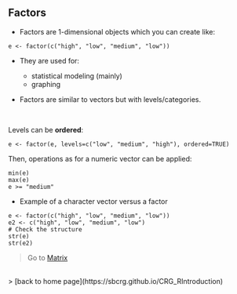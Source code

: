 <h2>Factors</h2>

* Factors are 1-dimensional objects which you can create like:

```{r}
e <- factor(c("high", "low", "medium", "low"))
```

* They are used for:
  + statistical modeling (mainly)
  + graphing

* Factors are similar to vectors but with levels/categories.
<br>

Levels can be **ordered**:

```{r}
e <- factor(e, levels=c("low", "medium", "high"), ordered=TRUE)
```

Then, operations as for a numeric vector can be applied:

```{r}
min(e)
max(e)
e >= "medium"
``` 

* Example of a character vector versus a factor

```{r}
e <- factor(c("high", "low", "medium", "low"))
e2 <- c("high", "low", "medium", "low")
# Check the structure
str(e)
str(e2)
```

> Go to [Matrix](https://sbcrg.github.io/CRG_RIntroduction/matrix)
<br>
> [back to home page](https://sbcrg.github.io/CRG_RIntroduction)


